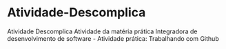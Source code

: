 # Atividade-Descomplica
Atividade Descomplica 
Atividade da matéria prática Integradora de desenvolvimento de software - Atividade prática: Trabalhando com Github
